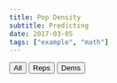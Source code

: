 ```yaml
---
title: Pop Density
subtitle: Predicting
date: 2017-03-05
tags: ["example", "math"]
---
```







<button onclick="drawChart(0)">All</button>
<button onclick="drawChart(1)">Reps</button>
<button onclick="drawChart(2)">Dems</button>

<div id="chart_diff_div" style="width: 900px; height: 1000px"></div>

<div id="histogram_div" style="width: 900px; height: 500px"></div>



